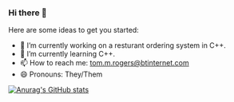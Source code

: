 ### Hi there 👋

<!--
**LegionDestro/LegionDestro** is a ✨ _special_ ✨ repository because its `README.md` (this file) appears on your GitHub profile.
-->
Here are some ideas to get you started:

- 🔭 I’m currently working on a resturant ordering system in C++.
- 🌱 I’m currently learning C++.
- 📫 How to reach me: tom.m.rogers@btinternet.com
- 😄 Pronouns: They/Them



[![Anurag's GitHub stats](https://github-readme-stats.vercel.app/api?username=tom-m-rogers)](https://github.com/anuraghazra/github-readme-stats)


<!--
- 👯 I’m looking to collaborate on ...
- 🤔 I’m looking for help with ...
- 💬 Ask me about ...
- ⚡ Fun fact: ...
-->
